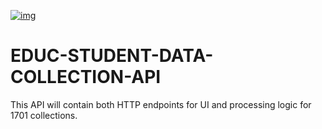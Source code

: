 [![img](https://img.shields.io/badge/Lifecycle-Maturing-007EC6)](https://github.com/bcgov/repomountie/blob/master/doc/lifecycle-badges.md)
# EDUC-STUDENT-DATA-COLLECTION-API
This API will contain both HTTP endpoints for UI and processing logic for 1701 collections.
